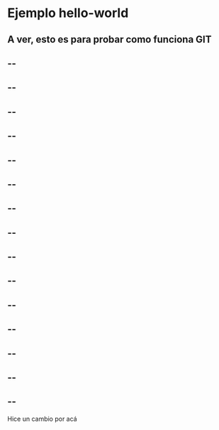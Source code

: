 # Ejemplo hello-world
A ver, esto es para probar como funciona GIT
 --
 --
 --
 --
 --
 --
 --
 --
 --
 --
 --
 --
 --
 --
 --
 --
 --
 --
 --
 --
 --
 --
 --
 --
 --
 --
 --
 --
 --
 --
 --
Hice un cambio por acá
